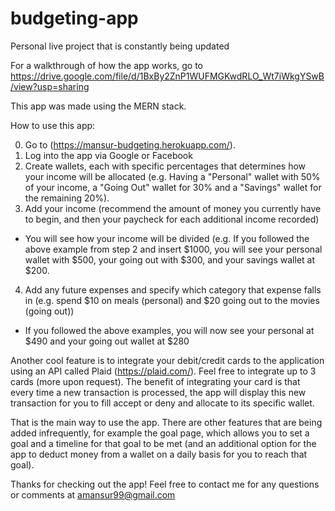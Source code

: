 # budgeting-app
Personal live project that is constantly being updated

For a walkthrough of how the app works, go to https://drive.google.com/file/d/1BxBy2ZnP1WUFMGKwdRLO_Wt7iWkgYSwB/view?usp=sharing

This app was made using the MERN stack. 

How to use this app:

0. Go to (https://mansur-budgeting.herokuapp.com/).
1. Log into the app via Google or Facebook
2. Create wallets, each with specific percentages that determines how your income will be allocated (e.g. Having 
a "Personal" wallet with 50% of your income, a "Going Out" wallet for 30% and a "Savings" wallet for the 
remaining 20%).
3. Add your income (recommend the amount of money you currently have to begin, and then your paycheck for each
additional income recorded)
  - You will see how your income will be divided (e.g. If you followed the above example from step 2 and insert
    $1000, you will see your personal wallet with $500, your going out with $300, and your savings wallet at 
    $200.
4. Add any future expenses and specify which category that expense falls in (e.g. spend $10 on meals (personal)
and $20 going out to the movies (going out))
  - If you followed the above examples, you will now see your personal at $490 and your going out wallet at $280

Another cool feature is to integrate your debit/credit cards to the application using an API called Plaid 
(https://plaid.com/). Feel free to integrate up to 3 cards (more upon request). The benefit of integrating 
your card is that every time a new transaction is processed, the app will display this new transaction for you
to fill accept or deny and allocate to its specific wallet.

That is the main way to use the app. There are other features that are being added infrequently, for example the
goal page, which allows you to set a goal and a timeline for that goal to be met (and an additional option for 
the app to deduct money from a wallet on a daily basis for you to reach that goal).

Thanks for checking out the app! Feel free to contact me for any questions or comments at amansur99@gmail.com
